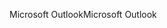 <span data-ttu-id="3b293-101">Microsoft Outlook</span><span class="sxs-lookup"><span data-stu-id="3b293-101">Microsoft Outlook</span></span>